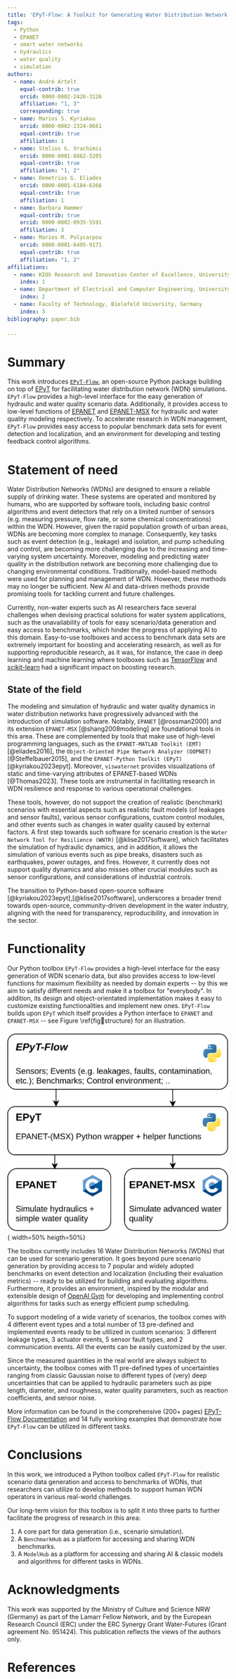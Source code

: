 ```yaml
---
title: 'EPyT-Flow: A Toolkit for Generating Water Distribution Network Data'
tags:
  - Python
  - EPANET
  - smart water networks
  - hydraulics
  - water quality
  - simulation
authors:
  - name: André Artelt
    equal-contrib: true
    orcid: 0000-0002-2426-3126
    affiliation: "1, 3"
    corresponding: true
  - name: Marios S. Kyriakou
    orcid: 0000-0002-2324-8661
    equal-contrib: true
    affiliation: 1
  - name: Stelios G. Vrachimis
    orcid: 0000-0001-8862-5205
    equal-contrib: true
    affiliation: "1, 2"
  - name: Demetrios G. Eliades
    orcid: 0000-0001-6184-6366
    equal-contrib: true
    affiliation: 1
  - name: Barbara Hammer
    equal-contrib: true
    orcid: 0000-0002-0935-5591
    affiliation: 3
  - name: Marios M. Polycarpou
    orcid: 0000-0001-6495-9171
    equal-contrib: true
    affiliation: "1, 2"
affiliations:
  - name: KIOS Research and Innovation Center of Excellence, University of Cyprus, Cyprus
    index: 1
  - name: Department of Electrical and Computer Engineering, University of Cyprus, Cyprus
    index: 2
  - name: Faculty of Technology, Bielefeld University, Germany
    index: 3
bibliography: paper.bib

---
```


# Summary

This work introduces [`EPyT-Flow`](https://github.com/WaterFutures/EPyT-Flow), an open-source Python package building on top of [EPyT](https://github.com/OpenWaterAnalytics/EPyT) for facilitating water distribution network (WDN) simulations.
`EPyT-Flow` provides a high-level interface for the easy generation of hydraulic and water quality scenario data.
Additionally, it provides access to low-level functions of [EPANET](https://github.com/USEPA/EPANET2.2) and [EPANET-MSX](https://github.com/USEPA/EPANETMSX/) for hydraulic and water quality modeling respectively.
To accelerate research in WDN management, `EPyT-Flow` provides easy access to popular benchmark data sets for event detection and localization, and an environment for developing and testing feedback control algorithms.

# Statement of need 

Water Distribution Networks (WDNs) are designed to ensure a reliable supply of drinking water. These systems are operated and monitored by humans, who are supported by software tools, including basic control algorithms and event detectors that rely on a limited number of sensors (e.g. measuring pressure, flow rate, or some chemical concentrations) within the WDN. However, given the rapid population growth of urban areas, WDNs are becoming more complex to manage. Consequently, key tasks such as event detection (e.g., leakage) and isolation, and pump scheduling and control, are becoming more challenging due to the increasing and time-varying system uncertainty. Moreover, modeling and predicting water quality in the distribution network are becoming more challenging due to changing environmental conditions. Traditionally, model-based methods were used for planning and management of WDN. However, these methods may no longer be sufficient. New AI and data-driven methods provide promising tools for tackling current and future challenges.

Currently, non-water experts such as AI researchers face several challenges when devising practical solutions for water system applications, such as the unavailability of tools for easy scenario/data generation and easy access to benchmarks, which hinder the progress of applying AI to this domain. 
Easy-to-use toolboxes and access to benchmark data sets are extremely important for boosting and accelerating research, as well as for supporting reproducible research, as it was, for instance, the case in deep learning and machine learning where toolboxes such as [TensorFlow](https://www.tensorflow.org/) and [scikit-learn](https://scikit-learn.org/stable/) had a significant impact on boosting research.


## State of the field

The modeling and simulation of hydraulic and water quality dynamics in water distribution networks have
progressively advanced with the introduction of simulation software. Notably, `EPANET` [@rossman2000] and
its extension `EPANET-MSX` [@shang2008modeling] are foundational tools in this area. These are complemented
by tools that make use of high-level programming languages, such as the `EPANET-MATLAB Toolkit (EMT)` [@eliades2016],
the `Object-Oriented Pipe Network Analyzer (OOPNET)` [@Steffelbauer2015], and the
`EPANET-Python Toolkit (EPyT)` [@kyriakou2023epyt]. Moreover, `viswaternet` provides visualizations
of static and time-varying attributes of EPANET-based WDNs [@Thomas2023]. These tools are instrumental in facilitating research
in WDN resilience and response to various operational challenges. 

These tools, however, do not support the creation of realistic (benchmark) scenarios with
essential aspects such as realistic fault models (of leakages and sensor faults), various sensor configurations,
custom control modules, and other events such as changes in water quality caused by external factors.
A first step towards such software for scenario creation is the `Water Network Tool for Resilience (WNTR)` [@klise2017software],
which facilitates the simulation of hydraulic dynamics, and in addition, it allows the simulation of various events
such as pipe breaks, disasters such as earthquakes, power outages, and fires. However, it currently does not support
quality dynamics and also misses other crucial modules such as sensor configurations, and considerations of industrial controls.

The transition to Python-based open-source software [@kyriakou2023epyt],[@klise2017software], underscores a broader trend
towards open-source, community-driven development in the water industry, aligning with the need for transparency,
reproducibility, and innovation in the sector.

# Functionality

Our Python toolbox `EPyT-Flow` provides a high-level interface for the easy generation of WDN scenario data,
but also provides access to low-level functions for maximum flexibility as needed by domain experts --
by this we aim to satisfy different needs and make it a toolbox for "everybody".
In addition, its design and object-orientated implementation makes it easy to customize existing
functionalities and implement new ones.
`EPyT-Flow` builds upon `EPyT` which itself provides a Python interface to `EPANET` 
and `EPANET-MSX` -- see Figure \ref{fig:toolbox:structure} for an illustration.

![Illustration of the functionality of the proposed toolbox *`EPyT-Flow`*.\label{fig:toolbox:structure}](figures/structure.drawio.png){ width=50% heigth=50%}

The toolbox currently includes $16$ Water Distribution Networks (WDNs) that can be used for scenario generation.
It goes beyond pure scenario generation by providing access to $7$ popular and widely adopted
benchmarks on event detection and localization (including their evaluation metrics) -- ready to be
utilized for building and evaluating algorithms.
Furthermore, it provides an environment, inspired by the modular and extensible design of [OpenAI Gym](https://gymnasium.farama.org/index.html)
for developing and implementing control algorithms for tasks such as energy efficient pump scheduling.

To support modeling of a wide variety of scenarios, the toolbox comes with $4$ different event types
and a total number of $13$ pre-defined and implemented events ready to be utilized in custom scenarios:
$3$ different leakage types, $3$ actuator events, $5$ sensor fault types, and $2$ communication events.
All the events can be easily customized by the user.

Since the measured quantities in the real world are always subject to uncertainty, the toolbox comes with
$11$ pre-defined types of uncertainties ranging from classic Gaussian noise to different types of
(very) deep uncertainties that can be applied to hydraulic parameters such as pipe length, diameter,
and roughness, water quality parameters, such as reaction coefficients, and sensor noise.

More information can be found in the comprehensive ($200$+ pages) [EPyT-Flow Documentation](https://epyt-flow.readthedocs.io/en/latest/)
and $14$ fully working examples that demonstrate how `EPyT-Flow` can be utilized in different tasks.

# Conclusions

In this work, we introduced a Python toolbox called `EPyT-Flow` for realistic scenario data generation and
access to benchmarks of WDNs, that researchers can utilize to develop methods to support human WDN operators
in various real-world challenges.

Our long-term vision for this toolbox is to split it into three parts to further facilitate the progress of research in this area:

1) A core part for data generation (i.e., scenario simulation).
2) A `BenchmarkHub` as a platform for accessing and sharing WDN benchmarks.
3) A `ModelHub` as a platform for accessing and sharing AI & classic models and algorithms for different tasks in WDNs.

# Acknowledgments

This work was supported by the Ministry of Culture and Science NRW (Germany) as part of the Lamarr Fellow Network,
and by the European Research Council (ERC) under the ERC Synergy Grant Water-Futures (Grant agreement No. 951424).
This publication reflects the views of the authors only.

# References